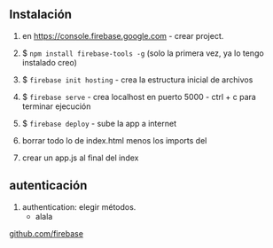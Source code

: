 ## Instalación

1. en https://console.firebase.google.com - crear project.

2. $ `npm install firebase-tools -g` (solo la primera vez, ya lo tengo instalado creo)
3. $ `firebase init hosting` - crea la estructura inicial de archivos
4. $ `firebase serve` - crea localhost en puerto 5000  - ctrl + c para terminar ejecución
5. $ `firebase deploy` - sube la app a internet 

6. borrar todo lo de index.html menos los imports del <head>
7. crear un app.js al final del index

## autenticación 

1. authentication: elegir métodos.
	- alala


[github.com/firebase](https://github.com/firebase)